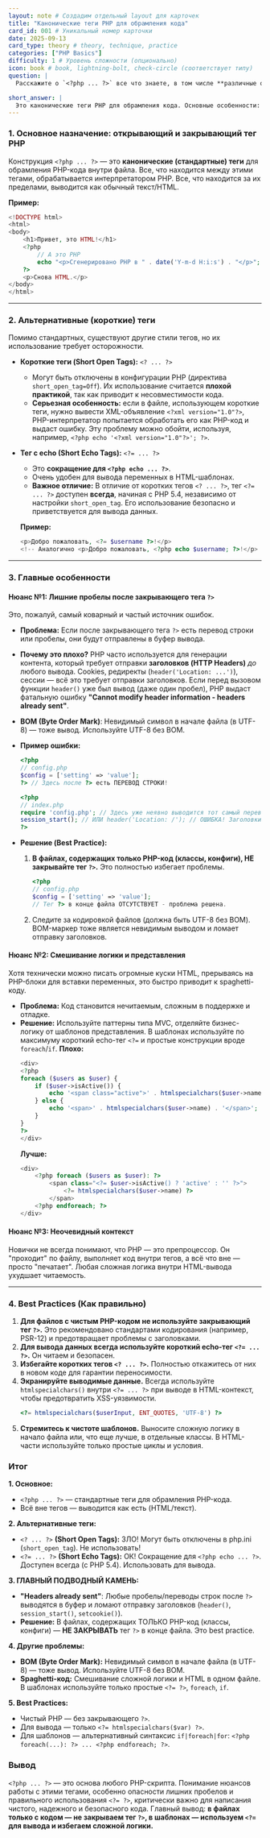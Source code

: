 ```yaml
---
layout: note # Создадим отдельный layout для карточек
title: "Канонические теги PHP для обрамления кода"
card_id: 001 # Уникальный номер карточки
date: 2025-09-13
card_type: theory # theory, technique, practice
categories: ["PHP Basics"]
difficulty: 1 # Уровень сложности (опционально)
icon: book # book, lightning-bolt, check-circle (соответствует типу)
question: |
  Расскажите о `<?php ... ?>` все что знаете, в том числе **различные особенности**.

short_answer: |
  Это канонические теги PHP для обрамления кода. Основные особенности: лишние пробелы после закрывающего тега и использование коротких тегов.
---
```

### 1. Основное назначение: открывающий и закрывающий тег PHP

Конструкция `<?php ... ?>` — это **канонические (стандартные) теги** для обрамления PHP-кода внутри файла. Все, что находится между этими тегами, обрабатывается интерпретатором PHP. Все, что находится за их пределами, выводится как обычный текст/HTML.

**Пример:**
```php
<!DOCTYPE html>
<html>
<body>
    <h1>Привет, это HTML!</h1>
    <?php
        // А это PHP
        echo "<p>Сгенерировано PHP в " . date('Y-m-d H:i:s') . "</p>";
    ?>
    <p>Снова HTML.</p>
</body>
</html>
```

---

### 2. Альтернативные (короткие) теги

Помимо стандартных, существуют другие стили тегов, но их использование требует осторожности.

*   **Короткие теги (Short Open Tags):** `<? ... ?>`
    *   Могут быть отключены в конфигурации PHP (директива `short_open_tag=Off`). Их использование считается **плохой практикой**, так как приводит к несовместимости кода.
    *   **Серьезная особенность:** если в файле, использующем короткие теги, нужно вывести XML-объявление `<?xml version="1.0"?>`, PHP-интерпретатор попытается обработать его как PHP-код и выдаст ошибку. Эту проблему можно обойти, используя, например, `<?php echo '<?xml version="1.0"?>'; ?>`.

*   **Тег с echo (Short Echo Tags):** `<?= ... ?>`
    *   Это **сокращение для `<?php echo ... ?>`**.
    *   Очень удобен для вывода переменных в HTML-шаблонах.
    *   **Важное отличие:** В отличие от коротких тегов `<? ... ?>`, тег `<?= ... ?>` доступен **всегда**, начиная с PHP 5.4, независимо от настройки `short_open_tag`. Его использование безопасно и приветствуется для вывода данных.

    **Пример:**
    ```php
    <p>Добро пожаловать, <?= $username ?>!</p>
    <!-- Аналогично <p>Добро пожаловать, <?php echo $username; ?>!</p> -->
    ```

---

### 3. Главные особенности

#### Нюанс №1: Лишние пробелы после закрывающего тега `?>`

Это, пожалуй, самый коварный и частый источник ошибок.

*   **Проблема:** Если после закрывающего тега `?>` есть перевод строки или пробелы, они будут отправлены в буфер вывода.
*   **Почему это плохо?** PHP часто используется для генерации контента, который требует отправки **заголовков (HTTP Headers)** *до* любого вывода. Cookies, редиректы (`header('Location: ...')`), сессии — всё это требует отправки заголовков. Если перед вызовом функции `header()` уже был вывод (даже один пробел), PHP выдаст фатальную ошибку **"Cannot modify header information - headers already sent"**.
*   **BOM (Byte Order Mark)**: Невидимый символ в начале файла (в UTF-8) — тоже вывод. Используйте UTF-8 без BOM.

*   **Пример ошибки:**
    ```php
    <?php
    // config.php
    $config = ['setting' => 'value'];
    ?> // Здесь после ?> есть ПЕРЕВОД СТРОКИ!
    ```
    ```php
    <?php
    // index.php
    require 'config.php'; // Здесь уже неявно выводится тот самый перевод строки
    session_start(); // ИЛИ header('Location: /'); // ОШИБКА! Заголовки уже отправлены.
    ?>
    ```

*   **Решение (Best Practice):**
    1.  **В файлах, содержащих только PHP-код (классы, конфиги), НЕ закрывайте тег `?>`.** Это полностью избегает проблемы.
        ```php
        <?php
        // config.php
        $config = ['setting' => 'value'];
        // Тег ?> в конце файла ОТСУТСТВУЕТ - проблема решена.
        ```
    2.  Следите за кодировкой файлов (должна быть UTF-8 без BOM). BOM-маркер тоже является невидимым выводом и ломает отправку заголовков.

#### Нюанс №2: Смешивание логики и представления

Хотя технически можно писать огромные куски HTML, прерываясь на PHP-блоки для вставки переменных, это быстро приводит к spaghetti-коду.

*   **Проблема:** Код становится нечитаемым, сложным в поддержке и отладке.
*   **Решение:** Используйте паттерны типа MVC, отделяйте бизнес-логику от шаблонов представления. В шаблонах используйте по максимуму короткий echo-тег `<?=` и простые конструкции вроде `foreach`/`if`.
    **Плохо:**
    ```php
    <div>
    <?php
    foreach ($users as $user) {
        if ($user->isActive()) {
            echo '<span class="active">' . htmlspecialchars($user->name) . '</span>';
        } else {
            echo '<span>' . htmlspecialchars($user->name) . '</span>';
        }
    }
    ?>
    </div>
    ```
    **Лучше:**
    ```php
    <div>
        <?php foreach ($users as $user): ?>
            <span class="<?= $user->isActive() ? 'active' : '' ?>">
                <?= htmlspecialchars($user->name) ?>
            </span>
        <?php endforeach; ?>
    </div>
    ```

#### Нюанс №3: Неочевидный контекст

Новички не всегда понимают, что PHP — это препроцессор. Он "проходит" по файлу, выполняет код внутри тегов, а всё что вне — просто "печатает". Любая сложная логика внутри HTML-вывода ухудшает читаемость.

---

### 4. Best Practices (Как правильно)

1.  **Для файлов с чистым PHP-кодом не используйте закрывающий тег `?>`.** Это рекомендовано стандартами кодирования (например, PSR-12) и предотвращает проблемы с заголовками.
2.  **Для вывода данных всегда используйте короткий echo-тег `<?= ... ?>`.** Он читаем и безопасен.
3.  **Избегайте коротких тегов `<? ... ?>`.** Полностью откажитесь от них в новом коде для гарантии переносимости.
4.  **Экранируйте выводимые данные.** Всегда используйте `htmlspecialchars()` внутри `<?= ... ?>` при выводе в HTML-контекст, чтобы предотвратить XSS-уязвимости.
    ```php
    <?= htmlspecialchars($userInput, ENT_QUOTES, 'UTF-8') ?>
    ```
5.  **Стремитесь к чистоте шаблонов.** Выносите сложную логику в начало файла или, что еще лучше, в отдельные классы. В HTML-части используйте только простые циклы и условия.

### Итог

**1. Основное:**
*   `<?php ... ?>` — стандартные теги для обрамления PHP-кода.
*   Всё вне тегов — выводится как есть (HTML/текст).

**2. Альтернативные теги:**
*   `<? ... ?>` **(Short Open Tags):** ЗЛО! Могут быть отключены в php.ini (`short_open_tag`). Не использовать!
*   `<?= ... ?>` **(Short Echo Tags):** ОК! Сокращение для `<?php echo ... ?>`. Доступен всегда (с PHP 5.4). Использовать для вывода.

**3. ГЛАВНЫЙ ПОДВОДНЫЙ КАМЕНЬ:**
*   **"Headers already sent"**: Любые пробелы/переводы строк после `?>` выводятся в буфер и ломают отправку заголовков (`header()`, `session_start()`, `setcookie()`).
*   **Решение:** В файлах, содержащих ТОЛЬКО PHP-код (классы, конфиги) — **НЕ ЗАКРЫВАТЬ** тег `?>` в конце файла. Это best practice.

**4. Другие проблемы:**
*   **BOM (Byte Order Mark):** Невидимый символ в начале файла (в UTF-8) — тоже вывод. Используйте UTF-8 без BOM.
*   **Spaghetti-код:** Смешивание сложной логики и HTML в одном файле. В шаблонах используйте только простые `<?= ?>`, `foreach`, `if`.

**5. Best Practices:**
*   Чистый PHP — без закрывающего `?>`.
*   Для вывода — только `<?= htmlspecialchars($var) ?>`.
*   Для шаблонов — альтернативный синтаксис `if|foreach|for`: `<?php foreach(...): ?> ... <?php endforeach; ?>`.


### Вывод

`<?php ... ?>` — это основа любого PHP-скрипта. Понимание нюансов работы с этими тегами, особенно опасности лишних пробелов и правильного использования `<?= ?>`, критически важно для написания чистого, надежного и безопасного кода. Главный вывод: **в файлах только с кодом — не закрываем тег `?>`, в шаблонах — используем `<?=` для вывода и избегаем сложной логики.**
